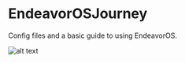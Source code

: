 # EndeavorOSJourney

Config files and a basic guide to using EndeavorOS.

![alt text](https://github.com/TannerUptegrove/EndeavorOSJourney/blob/Pictures/terminal.jpg?raw=true)
